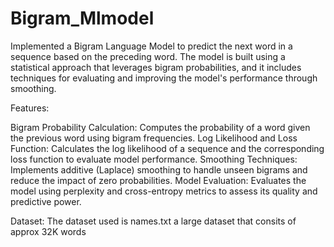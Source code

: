 # Bigram_Mlmodel
Implemented a Bigram Language Model to predict the next word in a sequence based on the preceding word. The model is built using a statistical approach that leverages bigram probabilities, and it includes techniques for evaluating and improving the model's performance through smoothing. 

Features:

Bigram Probability Calculation: Computes the probability of a word given the previous word using bigram frequencies.
Log Likelihood and Loss Function: Calculates the log likelihood of a sequence and the corresponding loss function to evaluate model performance.
Smoothing Techniques: Implements additive (Laplace) smoothing to handle unseen bigrams and reduce the impact of zero probabilities.
Model Evaluation: Evaluates the model using perplexity and cross-entropy metrics to assess its quality and predictive power.

Dataset: The dataset used is names.txt a large dataset that consits of approx 32K words
